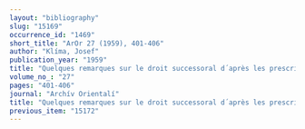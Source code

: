 ```yaml
---
layout: "bibliography"
slug: "15169"
occurrence_id: "1469"
short_title: "ArOr 27 (1959), 401-406"
author: "Klíma, Josef"
publication_year: "1959"
title: "Quelques remarques sur le droit successoral d´après les prescriptions néo-babyloniennes"
volume_no_: "27"
pages: "401-406"
journal: "Archív Orientalí"
title: "Quelques remarques sur le droit successoral d´après les prescriptions néo-babyloniennes"
previous_item: "15172"
---
```

